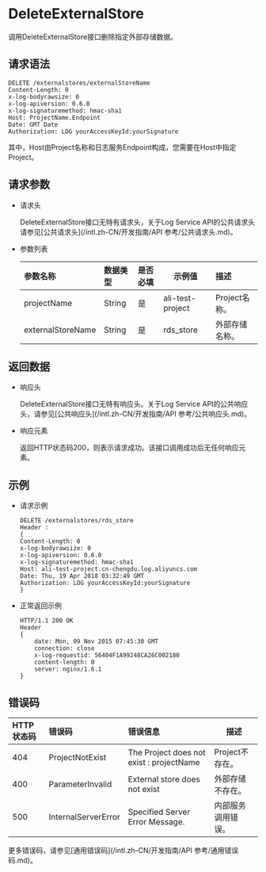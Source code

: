 # DeleteExternalStore

调用DeleteExternalStore接口删除指定外部存储数据。

## 请求语法

```
DELETE /externalstores/externalStoreName
Content-Length: 0
x-log-bodyrawsize: 0
x-log-apiversion: 0.6.0
x-log-signaturemethod: hmac-sha1
Host: ProjectName.Endpoint 
Date: GMT Date 
Authorization: LOG yourAccessKeyId:yourSignature
```

其中，Host由Project名称和日志服务Endpoint构成，您需要在Host中指定Project。

## 请求参数

-   请求头

    DeleteExternalStore接口无特有请求头，关于Log Service API的公共请求头请参见[公共请求头](/intl.zh-CN/开发指南/API 参考/公共请求头.md)。

-   参数列表

    |参数名称|数据类型|是否必填|示例值|描述|
    |:---|:---|:---|---|:-|
    |projectName|String|是|ali-test-project|Project名称。|
    |externalStoreName|String|是|rds\_store|外部存储名称。|


## 返回数据

-   响应头

    DeleteExternalStore接口无特有响应头。关于Log Service API的公共响应头，请参见[公共响应头](/intl.zh-CN/开发指南/API 参考/公共响应头.md)。

-   响应元素

    返回HTTP状态码200，则表示请求成功。该接口调用成功后无任何响应元素。


## 示例

-   请求示例

    ```
    DELETE /externalstores/rds_store
    Header :
    {
    Content-Length: 0
    x-log-bodyrawsize: 0
    x-log-apiversion: 0.6.0
    x-log-signaturemethod: hmac-sha1
    Host: ali-test-project.cn-chengdu.log.aliyuncs.com 
    Date: Thu, 19 Apr 2018 03:32:49 GMT
    Authorization: LOG yourAccessKeyId:yourSignature
    }
    ```

-   正常返回示例

    ```
    HTTP/1.1 200 OK
    Header
    {
        date: Mon, 09 Nov 2015 07:45:30 GMT
        connection: close
        x-log-requestid: 56404F1A99248CA26C002180
        content-length: 0
        server: nginx/1.6.1
    }
    ```


## 错误码

|HTTP状态码|错误码|错误信息|描述|
|:------|:--|:---|--|
|404|ProjectNotExist|The Project does not exist : projectName|Project不存在。|
|400|ParameterInvalid|External store does not exist|外部存储不存在。|
|500|InternalServerError|Specified Server Error Message.|内部服务调用错误。|

更多错误码，请参见[通用错误码](/intl.zh-CN/开发指南/API 参考/通用错误码.md)。

